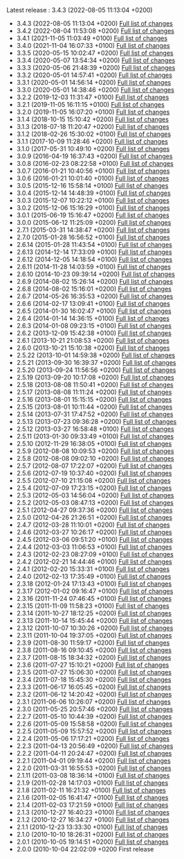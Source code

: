 Latest release : 3.4.3 (2022-08-05 11:13:04 +0200)


* 3.4.3 (2022-08-05 11:13:04 +0200) [Full list of changes](https://github.com/Apen/additional_reports/compare/3.4.2...3.4.3)
* 3.4.2 (2022-08-04 11:53:08 +0200) [Full list of changes](https://github.com/Apen/additional_reports/compare/3.4.1...3.4.2)
* 3.4.1 (2021-11-05 11:03:49 +0100) [Full list of changes](https://github.com/Apen/additional_reports/compare/3.4.0...3.4.1)
* 3.4.0 (2021-11-04 16:07:33 +0100) [Full list of changes](https://github.com/Apen/additional_reports/compare/3.3.5...3.4.0)
* 3.3.5 (2020-05-15 10:02:47 +0200) [Full list of changes](https://github.com/Apen/additional_reports/compare/3.3.4...3.3.5)
* 3.3.4 (2020-05-07 13:54:34 +0200) [Full list of changes](https://github.com/Apen/additional_reports/compare/3.3.3...3.3.4)
* 3.3.3 (2020-05-06 21:48:39 +0200) [Full list of changes](https://github.com/Apen/additional_reports/compare/3.3.2...3.3.3)
* 3.3.2 (2020-05-01 14:57:41 +0200) [Full list of changes](https://github.com/Apen/additional_reports/compare/3.3.1...3.3.2)
* 3.3.1 (2020-05-01 14:56:14 +0200) [Full list of changes](https://github.com/Apen/additional_reports/compare/3.3.0...3.3.1)
* 3.3.0 (2020-05-01 14:38:46 +0200) [Full list of changes](https://github.com/Apen/additional_reports/compare/3.2.2...3.3.0)
* 3.2.2 (2019-12-03 11:31:47 +0100) [Full list of changes](https://github.com/Apen/additional_reports/compare/3.2.1...3.2.2)
* 3.2.1 (2019-11-05 16:11:15 +0100) [Full list of changes](https://github.com/Apen/additional_reports/compare/3.2.0...3.2.1)
* 3.2.0 (2019-11-05 16:07:20 +0100) [Full list of changes](https://github.com/Apen/additional_reports/compare/3.1.4...3.2.0)
* 3.1.4 (2018-10-15 15:10:42 +0200) [Full list of changes](https://github.com/Apen/additional_reports/compare/3.1.3...3.1.4)
* 3.1.3 (2018-07-18 11:20:47 +0200) [Full list of changes](https://github.com/Apen/additional_reports/compare/3.1.2...3.1.3)
* 3.1.2 (2018-02-26 15:30:02 +0100) [Full list of changes](https://github.com/Apen/additional_reports/compare/3.1.1...3.1.2)
* 3.1.1 (2017-10-09 11:28:46 +0200) [Full list of changes](https://github.com/Apen/additional_reports/compare/3.1.0...3.1.1)
* 3.1.0 (2017-05-31 10:49:10 +0200) [Full list of changes](https://github.com/Apen/additional_reports/compare/3.0.9...3.1.0)
* 3.0.9 (2016-04-19 16:37:43 +0200) [Full list of changes](https://github.com/Apen/additional_reports/compare/3.0.8...3.0.9)
* 3.0.8 (2016-02-23 08:22:58 +0100) [Full list of changes](https://github.com/Apen/additional_reports/compare/3.0.7...3.0.8)
* 3.0.7 (2016-01-21 10:40:56 +0100) [Full list of changes](https://github.com/Apen/additional_reports/compare/3.0.6...3.0.7)
* 3.0.6 (2016-01-21 10:01:40 +0100) [Full list of changes](https://github.com/Apen/additional_reports/compare/3.0.5...3.0.6)
* 3.0.5 (2015-12-16 15:58:14 +0100) [Full list of changes](https://github.com/Apen/additional_reports/compare/3.0.4...3.0.5)
* 3.0.4 (2015-12-14 14:48:39 +0100) [Full list of changes](https://github.com/Apen/additional_reports/compare/3.0.3...3.0.4)
* 3.0.3 (2015-12-07 10:22:12 +0100) [Full list of changes](https://github.com/Apen/additional_reports/compare/3.0.2...3.0.3)
* 3.0.2 (2015-12-06 15:16:29 +0100) [Full list of changes](https://github.com/Apen/additional_reports/compare/3.0.1...3.0.2)
* 3.0.1 (2015-06-19 15:16:47 +0200) [Full list of changes](https://github.com/Apen/additional_reports/compare/3.0.0...3.0.1)
* 3.0.0 (2015-06-12 11:25:09 +0200) [Full list of changes](https://github.com/Apen/additional_reports/compare/2.7.1...3.0.0)
* 2.7.1 (2015-03-31 14:38:47 +0200) [Full list of changes](https://github.com/Apen/additional_reports/compare/2.7.0...2.7.1)
* 2.7.0 (2015-01-28 16:56:52 +0100) [Full list of changes](https://github.com/Apen/additional_reports/compare/2.6.14...2.7.0)
* 2.6.14 (2015-01-28 11:43:54 +0100) [Full list of changes](https://github.com/Apen/additional_reports/compare/2.6.13...2.6.14)
* 2.6.13 (2014-12-14 17:33:09 +0100) [Full list of changes](https://github.com/Apen/additional_reports/compare/2.6.12...2.6.13)
* 2.6.12 (2014-12-05 14:18:54 +0100) [Full list of changes](https://github.com/Apen/additional_reports/compare/2.6.11...2.6.12)
* 2.6.11 (2014-11-28 14:03:59 +0100) [Full list of changes](https://github.com/Apen/additional_reports/compare/2.6.10...2.6.11)
* 2.6.10 (2014-10-23 09:39:14 +0200) [Full list of changes](https://github.com/Apen/additional_reports/compare/2.6.9...2.6.10)
* 2.6.9 (2014-08-02 15:26:14 +0200) [Full list of changes](https://github.com/Apen/additional_reports/compare/2.6.8...2.6.9)
* 2.6.8 (2014-08-02 15:16:01 +0200) [Full list of changes](https://github.com/Apen/additional_reports/compare/2.6.7...2.6.8)
* 2.6.7 (2014-05-26 16:35:53 +0200) [Full list of changes](https://github.com/Apen/additional_reports/compare/2.6.6...2.6.7)
* 2.6.6 (2014-02-17 13:09:41 +0100) [Full list of changes](https://github.com/Apen/additional_reports/compare/2.6.5...2.6.6)
* 2.6.5 (2014-01-30 16:02:47 +0100) [Full list of changes](https://github.com/Apen/additional_reports/compare/2.6.4...2.6.5)
* 2.6.4 (2014-01-14 14:36:15 +0100) [Full list of changes](https://github.com/Apen/additional_reports/compare/2.6.3...2.6.4)
* 2.6.3 (2014-01-08 09:23:15 +0100) [Full list of changes](https://github.com/Apen/additional_reports/compare/2.6.2...2.6.3)
* 2.6.2 (2013-12-09 15:42:38 +0100) [Full list of changes](https://github.com/Apen/additional_reports/compare/2.6.1...2.6.2)
* 2.6.1 (2013-10-21 21:08:53 +0200) [Full list of changes](https://github.com/Apen/additional_reports/compare/2.6.0...2.6.1)
* 2.6.0 (2013-10-21 15:10:38 +0200) [Full list of changes](https://github.com/Apen/additional_reports/compare/2.5.22...2.6.0)
* 2.5.22 (2013-10-01 14:59:38 +0200) [Full list of changes](https://github.com/Apen/additional_reports/compare/2.5.21...2.5.22)
* 2.5.21 (2013-09-30 16:39:37 +0200) [Full list of changes](https://github.com/Apen/additional_reports/compare/2.5.20...2.5.21)
* 2.5.20 (2013-09-24 11:56:56 +0200) [Full list of changes](https://github.com/Apen/additional_reports/compare/2.5.19...2.5.20)
* 2.5.19 (2013-09-20 10:17:08 +0200) [Full list of changes](https://github.com/Apen/additional_reports/compare/2.5.18...2.5.19)
* 2.5.18 (2013-08-08 11:50:41 +0200) [Full list of changes](https://github.com/Apen/additional_reports/compare/2.5.17...2.5.18)
* 2.5.17 (2013-08-08 11:11:24 +0200) [Full list of changes](https://github.com/Apen/additional_reports/compare/2.5.16...2.5.17)
* 2.5.16 (2013-08-01 15:15:15 +0200) [Full list of changes](https://github.com/Apen/additional_reports/compare/2.5.15...2.5.16)
* 2.5.15 (2013-08-01 10:11:44 +0200) [Full list of changes](https://github.com/Apen/additional_reports/compare/2.5.14...2.5.15)
* 2.5.14 (2013-07-31 17:47:52 +0200) [Full list of changes](https://github.com/Apen/additional_reports/compare/2.5.13...2.5.14)
* 2.5.13 (2013-07-23 09:36:28 +0200) [Full list of changes](https://github.com/Apen/additional_reports/compare/2.5.12...2.5.13)
* 2.5.12 (2013-03-27 16:58:48 +0100) [Full list of changes](https://github.com/Apen/additional_reports/compare/2.5.11...2.5.12)
* 2.5.11 (2013-01-30 09:33:49 +0100) [Full list of changes](https://github.com/Apen/additional_reports/compare/2.5.10...2.5.11)
* 2.5.10 (2012-11-29 16:38:05 +0100) [Full list of changes](https://github.com/Apen/additional_reports/compare/2.5.9...2.5.10)
* 2.5.9 (2012-08-08 10:09:53 +0200) [Full list of changes](https://github.com/Apen/additional_reports/compare/2.5.8...2.5.9)
* 2.5.8 (2012-08-08 09:02:10 +0200) [Full list of changes](https://github.com/Apen/additional_reports/compare/2.5.7...2.5.8)
* 2.5.7 (2012-08-07 17:22:07 +0200) [Full list of changes](https://github.com/Apen/additional_reports/compare/2.5.6...2.5.7)
* 2.5.6 (2012-07-19 10:37:40 +0200) [Full list of changes](https://github.com/Apen/additional_reports/compare/2.5.5...2.5.6)
* 2.5.5 (2012-07-10 21:15:08 +0200) [Full list of changes](https://github.com/Apen/additional_reports/compare/2.5.4...2.5.5)
* 2.5.4 (2012-07-09 17:23:15 +0200) [Full list of changes](https://github.com/Apen/additional_reports/compare/2.5.3...2.5.4)
* 2.5.3 (2012-05-03 14:56:04 +0200) [Full list of changes](https://github.com/Apen/additional_reports/compare/2.5.2...2.5.3)
* 2.5.2 (2012-05-03 08:47:13 +0200) [Full list of changes](https://github.com/Apen/additional_reports/compare/2.5.1...2.5.2)
* 2.5.1 (2012-04-27 09:37:36 +0200) [Full list of changes](https://github.com/Apen/additional_reports/compare/2.5.0...2.5.1)
* 2.5.0 (2012-04-26 21:26:51 +0200) [Full list of changes](https://github.com/Apen/additional_reports/compare/2.4.7...2.5.0)
* 2.4.7 (2012-03-28 11:10:01 +0200) [Full list of changes](https://github.com/Apen/additional_reports/compare/2.4.6...2.4.7)
* 2.4.6 (2012-03-27 10:26:17 +0200) [Full list of changes](https://github.com/Apen/additional_reports/compare/2.4.5...2.4.6)
* 2.4.5 (2012-03-06 09:51:20 +0100) [Full list of changes](https://github.com/Apen/additional_reports/compare/2.4.4...2.4.5)
* 2.4.4 (2012-03-03 11:06:53 +0100) [Full list of changes](https://github.com/Apen/additional_reports/compare/2.4.3...2.4.4)
* 2.4.3 (2012-02-23 08:27:09 +0100) [Full list of changes](https://github.com/Apen/additional_reports/compare/2.4.2...2.4.3)
* 2.4.2 (2012-02-21 14:44:46 +0100) [Full list of changes](https://github.com/Apen/additional_reports/compare/2.4.1...2.4.2)
* 2.4.1 (2012-02-20 15:33:31 +0100) [Full list of changes](https://github.com/Apen/additional_reports/compare/2.4.0...2.4.1)
* 2.4.0 (2012-02-13 17:35:49 +0100) [Full list of changes](https://github.com/Apen/additional_reports/compare/2.3.18...2.4.0)
* 2.3.18 (2012-01-24 17:13:43 +0100) [Full list of changes](https://github.com/Apen/additional_reports/compare/2.3.17...2.3.18)
* 2.3.17 (2012-01-02 09:16:47 +0100) [Full list of changes](https://github.com/Apen/additional_reports/compare/2.3.16...2.3.17)
* 2.3.16 (2011-11-24 07:46:45 +0100) [Full list of changes](https://github.com/Apen/additional_reports/compare/2.3.15...2.3.16)
* 2.3.15 (2011-11-09 11:58:23 +0100) [Full list of changes](https://github.com/Apen/additional_reports/compare/2.3.14...2.3.15)
* 2.3.14 (2011-10-27 18:12:25 +0200) [Full list of changes](https://github.com/Apen/additional_reports/compare/2.3.13...2.3.14)
* 2.3.13 (2011-10-14 15:45:44 +0200) [Full list of changes](https://github.com/Apen/additional_reports/compare/2.3.12...2.3.13)
* 2.3.12 (2011-10-07 10:30:26 +0200) [Full list of changes](https://github.com/Apen/additional_reports/compare/2.3.11...2.3.12)
* 2.3.11 (2011-10-04 19:37:05 +0200) [Full list of changes](https://github.com/Apen/additional_reports/compare/2.3.9...2.3.11)
* 2.3.9 (2011-08-30 11:59:17 +0200) [Full list of changes](https://github.com/Apen/additional_reports/compare/2.3.8...2.3.9)
* 2.3.8 (2011-08-16 09:10:45 +0200) [Full list of changes](https://github.com/Apen/additional_reports/compare/2.3.7...2.3.8)
* 2.3.7 (2011-08-15 18:34:32 +0200) [Full list of changes](https://github.com/Apen/additional_reports/compare/2.3.6...2.3.7)
* 2.3.6 (2011-07-27 15:10:21 +0200) [Full list of changes](https://github.com/Apen/additional_reports/compare/2.3.5...2.3.6)
* 2.3.5 (2011-07-27 15:06:30 +0200) [Full list of changes](https://github.com/Apen/additional_reports/compare/2.3.4...2.3.5)
* 2.3.4 (2011-07-18 15:45:30 +0200) [Full list of changes](https://github.com/Apen/additional_reports/compare/2.3.3...2.3.4)
* 2.3.3 (2011-06-17 16:05:45 +0200) [Full list of changes](https://github.com/Apen/additional_reports/compare/2.3.2...2.3.3)
* 2.3.2 (2011-06-12 14:20:42 +0200) [Full list of changes](https://github.com/Apen/additional_reports/compare/2.3.1...2.3.2)
* 2.3.1 (2011-06-06 10:26:07 +0200) [Full list of changes](https://github.com/Apen/additional_reports/compare/2.3.0...2.3.1)
* 2.3.0 (2011-05-25 20:57:46 +0200) [Full list of changes](https://github.com/Apen/additional_reports/compare/2.2.7...2.3.0)
* 2.2.7 (2011-05-10 10:44:39 +0200) [Full list of changes](https://github.com/Apen/additional_reports/compare/2.2.6...2.2.7)
* 2.2.6 (2011-05-09 15:58:58 +0200) [Full list of changes](https://github.com/Apen/additional_reports/compare/2.2.5...2.2.6)
* 2.2.5 (2011-05-09 15:57:52 +0200) [Full list of changes](https://github.com/Apen/additional_reports/compare/2.2.4...2.2.5)
* 2.2.4 (2011-05-06 17:17:21 +0200) [Full list of changes](https://github.com/Apen/additional_reports/compare/2.2.3...2.2.4)
* 2.2.3 (2011-04-13 20:56:49 +0200) [Full list of changes](https://github.com/Apen/additional_reports/compare/2.2.2...2.2.3)
* 2.2.2 (2011-04-11 20:24:47 +0200) [Full list of changes](https://github.com/Apen/additional_reports/compare/2.2.1...2.2.2)
* 2.2.1 (2011-04-01 09:19:44 +0200) [Full list of changes](https://github.com/Apen/additional_reports/compare/2.2.0...2.2.1)
* 2.2.0 (2011-03-31 16:55:53 +0200) [Full list of changes](https://github.com/Apen/additional_reports/compare/2.1.11...2.2.0)
* 2.1.11 (2011-03-08 18:36:14 +0100) [Full list of changes](https://github.com/Apen/additional_reports/compare/2.1.9...2.1.11)
* 2.1.9 (2011-02-28 14:17:03 +0100) [Full list of changes](https://github.com/Apen/additional_reports/compare/2.1.8...2.1.9)
* 2.1.8 (2011-02-11 16:21:32 +0100) [Full list of changes](https://github.com/Apen/additional_reports/compare/2.1.6...2.1.8)
* 2.1.6 (2011-02-05 16:41:47 +0100) [Full list of changes](https://github.com/Apen/additional_reports/compare/2.1.4...2.1.6)
* 2.1.4 (2011-02-03 17:21:59 +0100) [Full list of changes](https://github.com/Apen/additional_reports/compare/2.1.3...2.1.4)
* 2.1.3 (2010-12-27 16:40:23 +0100) [Full list of changes](https://github.com/Apen/additional_reports/compare/2.1.2...2.1.3)
* 2.1.2 (2010-12-27 16:34:27 +0100) [Full list of changes](https://github.com/Apen/additional_reports/compare/2.1.1...2.1.2)
* 2.1.1 (2010-12-23 13:33:30 +0100) [Full list of changes](https://github.com/Apen/additional_reports/compare/2.1.0...2.1.1)
* 2.1.0 (2010-10-10 18:26:31 +0200) [Full list of changes](https://github.com/Apen/additional_reports/compare/2.0.1...2.1.0)
* 2.0.1 (2010-10-05 19:14:51 +0200) [Full list of changes](https://github.com/Apen/additional_reports/compare/2.0.0...2.0.1)
* 2.0.0 (2010-10-04 22:02:09 +0200 First release